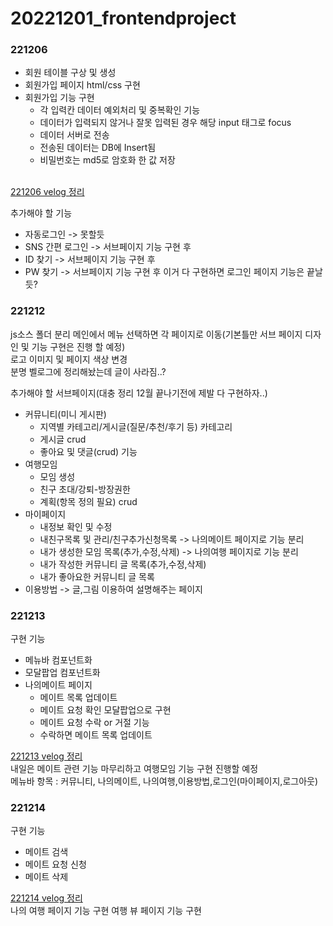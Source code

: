 # 20221201_frontendproject

### 221206
- 회원 테이블 구상 및 생성
- 회원가입 페이지 html/css 구현
- 회원가입 기능 구현
    - 각 입력칸 데이터 예외처리 및 중복확인 기능
    - 데이터가 입력되지 않거나 잘못 입력된 경우 해당 input 태그로 focus
    - 데이터 서버로 전송
    - 전송된 데이터는 DB에 Insert됨
    - 비밀번호는 md5로 암호화 한 값 저장
 
<br/>[221206 velog 정리](https://velog.io/@lhj9520/221206-%ED%94%84%EC%97%946-%ED%8F%AC%ED%8A%B8%ED%8F%B4%EB%A6%AC%EC%98%A4-%ED%94%84%EB%A1%9C%EC%A0%9D%ED%8A%B82)

추가해야 할 기능
- 자동로그인 -> 못할듯
- SNS 간편 로그인 -> 서브페이지 기능 구현 후
- ID 찾기 -> 서브페이지 기능 구현 후
- PW 찾기 -> 서브페이지 기능 구현 후
이거 다 구현하면 로그인 페이지 기능은 끝날듯?

### 221212
js소스 폴더 분리
메인에서 메뉴 선택하면 각 페이지로 이동(기본틀만 서브 페이지 디자인 및 기능 구현은 진행 할 예정)<br/>
로고 이미지 및 페이지 색상 변경<br/>
분명 벨로그에 정리해놨는데 글이 사라짐..?

추가해야 할 서브페이지(대충 정리 12월 끝나기전에 제발 다 구현하자..)
- 커뮤니티(미니 게시판)
    - 지역별 카테고리/게시글(질문/추천/후기 등) 카테고리
    - 게시글 crud
    - 좋아요 및 댓글(crud) 기능
- 여행모임
    - 모임 생성
    - 친구 초대/강퇴-방장권한
    - 계획(항목 정의 필요) crud
- 마이페이지
    - 내정보 확인 및 수정
    - 내친구목록 및 관리/친구추가신청목록 -> 나의메이트 페이지로 기능 분리
    - 내가 생성한 모임 목록(추가,수정,삭제)  -> 나의여행 페이지로 기능 분리
    - 내가 작성한 커뮤니티 글 목록(추가,수정,삭제)
    - 내가 좋아요한 커뮤니티 글 목록
- 이용방법 -> 글,그림 이용하여 설명해주는 페이지


### 221213
구현 기능
- 메뉴바 컴포넌트화
- 모달팝업 컴포넌트화
- 나의메이트 페이지
    - 메이트 목록 업데이트
    - 메이트 요청 확인 모달팝업으로 구현
    - 메이트 요청 수락 or 거절 기능
    - 수락하면 메이트 목록 업데이트

[221213 velog 정리](https://velog.io/@lhj9520/221213-%ED%8F%AC%ED%8A%B8%ED%8F%B4%EB%A6%AC%EC%98%A4-%ED%94%84%EB%A1%9C%EC%A0%9D%ED%8A%B83)<br/>
내일은 메이트 관련 기능 마무리하고 여행모임 기능 구현 진행할 예정<br/>
메뉴바 항목 : 커뮤니티, 나의메이트, 나의여행,이용방법,로그인(마이페이지,로그아웃)<br/>

### 221214
구현 기능
- 메이트 검색
- 메이트 요청 신청
- 메이트 삭제

[221214 velog 정리](https://velog.io/@lhj9520/221214-%ED%8F%AC%ED%8A%B8%ED%8F%B4%EB%A6%AC%EC%98%A4-%ED%94%84%EB%A1%9C%EC%A0%9D%ED%8A%B84)<br/>
나의 여행 페이지 기능 구현
여행 뷰 페이지 기능 구현
